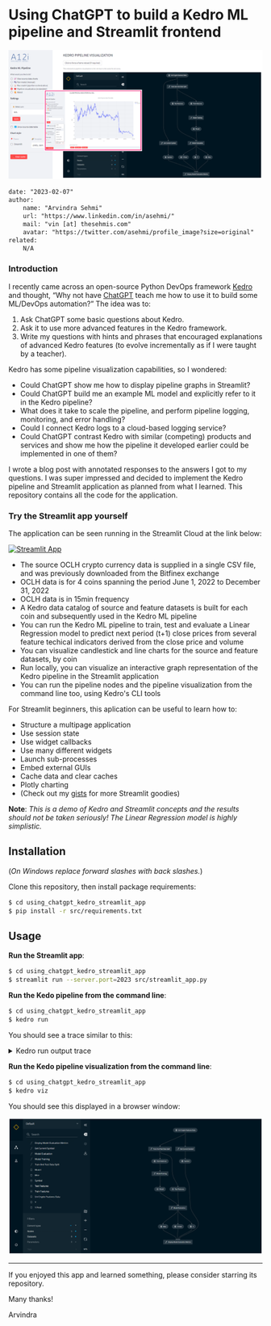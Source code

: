 # Using ChatGPT to build a Kedro ML pipeline and Streamlit frontend

![App Screen Shot](https://raw.githubusercontent.com/asehmi/using_chatgpt_kedro_streamlit_app/main/images/screenshots.png)

    date: "2023-02-07"
    author:
        name: "Arvindra Sehmi"
        url: "https://www.linkedin.com/in/asehmi/"
        mail: "vin [at] thesehmis.com"
        avatar: "https://twitter.com/asehmi/profile_image?size=original"
    related:
        N/A

### Introduction

I recently came across an open-source Python DevOps framework [Kedro](https://kedro.org/) and thought, “Why not  have [ChatGPT](https://chat.openai.com/chat) teach me how to use it to build some ML/DevOps automation?” The idea was to:
1. Ask ChatGPT some basic questions about Kedro.
2. Ask it to use more advanced features in the Kedro framework.
3. Write my questions with hints and phrases that encouraged explanations of advanced Kedro features (to evolve incrementally as if I were taught by a teacher).

Kedro has some pipeline visualization capabilities, so I wondered:
- Could ChatGPT show me how to display pipeline graphs in Streamlit?
- Could ChatGPT build me an example ML model and explicitly refer to it in the Kedro pipeline?
- What does it take to scale the pipeline, and perform pipeline logging, monitoring, and error handling?
- Could I connect Kedro logs to a cloud-based logging service?
- Could ChatGPT contrast Kedro with similar (competing) products and services and show me how the pipeline it developed earlier could be implemented in one of them?

I wrote a blog post with annotated responses to the answers I got to my questions. I was super impressed and decided to implement the Kedro pipeline and Streamlit application as planned from what I learned. This repository contains all the code for the application. 

### Try the Streamlit app yourself

The application can be seen running in the Streamlit Cloud at the link below:

[![Streamlit App](https://static.streamlit.io/badges/streamlit_badge_black_white.svg)](https://asehmi-using-chatgpt-kedro-streamlit-ap-srcstreamlit-app-14bz3i.streamlit.app/)

- The source OCLH crypto currency data is supplied in a single CSV file, and was previously downloaded from the Bitfinex exchange
- OCLH data is for 4 coins spanning the period June 1, 2022 to December 31, 2022
- OCLH data is in 15min frequency
- A Kedro data catalog of source and feature datasets is built for each coin and subsequently used in the Kedro ML pipeline
- You can run the Kedro ML pipeline to train, test and evaluate a Linear Regression model to predict next period (t+1) close prices from several feature techical indicators derived from the close price and volume 
- You can visualize candlestick and line charts for the source and feature datasets, by coin
- Run locally, you can visualize an interactive graph representation of the Kedro pipeline in the Streamlit application
- You can run the pipeline nodes and the pipeline visualization from the command line too, using Kedro's CLI tools

For Streamlit beginners, this aplication can be useful to learn how to:
- Structure a multipage application
- Use session state
- Use widget callbacks
- Use many different widgets
- Launch sub-processes
- Embed external GUIs
- Cache data and clear caches
- Plotly charting
- (Check out my [gists](https://gist.github.com/asehmi) for more Streamlit goodies)

**Note**: _This is a demo of Kedro and Streamlit concepts and the results should not be taken seriously! The Linear Regression model is highly simplistic._

## Installation

(_On Windows replace forward slashes with back slashes._)

Clone this repository, then install package requirements:

```bash
$ cd using_chatgpt_kedro_streamlit_app
$ pip install -r src/requirements.txt
```

## Usage

**Run the Streamlit app**:

```bash
$ cd using_chatgpt_kedro_streamlit_app
$ streamlit run --server.port=2023 src/streamlit_app.py
```

**Run the Kedo pipeline from the command line**:

```bash
$ cd using_chatgpt_kedro_streamlit_app
$ kedro run
```

You should see a trace similar to this:

<details>
  <summary>Kedro run output trace</summary>

    🥁 Running from Kedro's CLI
    #### Pipeline execution order ####
    Inputs: uni_crypto_features_data

    Get-Current-Symbol
    Train-and-Test-Data-Split
    Model-Training
    Model-Evaluation
    Display-Model-Evaluation-Metrics

    Outputs: None
    ##################################
    [02/07/23 13:28:06] INFO     Loading data from 'uni_crypto_features_data' (CSVDataSet)...            data_catalog.py:343
                        INFO     Running node: Get-Current-Symbol: get_symbol([uni_crypto_features_data]) ->     node.py:327
                                [symbol]
                        INFO     Saving data to 'symbol' (MemoryDataSet)...                              data_catalog.py:382
                        INFO     Completed 1 out of 5 tasks                                          sequential_runner.py:85
                        INFO     Loading data from 'uni_crypto_features_data' (CSVDataSet)...            data_catalog.py:343
                        INFO     Running node: Train-and-Test-Data-Split:                                        node.py:327
                                train_test_split([uni_crypto_features_data]) -> [train_features,test_features]
    [02/07/23 13:28:08] INFO     Saving data to 'train_features' (MemoryDataSet)...                      data_catalog.py:382
                        INFO     Saving data to 'test_features' (MemoryDataSet)...                       data_catalog.py:382
                        INFO     Completed 2 out of 5 tasks                                          sequential_runner.py:85
                        INFO     Loading data from 'train_features' (MemoryDataSet)...                   data_catalog.py:343
                        INFO     Running node: Model-Training: train_model([train_features]) -> [model]          node.py:327
                        INFO     Saving data to 'model' (MemoryDataSet)...                               data_catalog.py:382
                        INFO     Completed 3 out of 5 tasks                                          sequential_runner.py:85
                        INFO     Loading data from 'model' (MemoryDataSet)...                            data_catalog.py:343
                        INFO     Loading data from 'test_features' (MemoryDataSet)...                    data_catalog.py:343
                        INFO     Running node: Model-Evaluation: evaluate_model([model,test_features]) ->        node.py:327
                                [y,y_pred,mse]
                        INFO     Saving data to 'y' (MemoryDataSet)...                                   data_catalog.py:382
                        INFO     Saving data to 'y_pred' (MemoryDataSet)...                              data_catalog.py:382
                        INFO     Saving data to 'mse' (MemoryDataSet)...                                 data_catalog.py:382
                        INFO     Completed 4 out of 5 tasks                                          sequential_runner.py:85
                        INFO     Loading data from 'symbol' (MemoryDataSet)...                           data_catalog.py:343
                        INFO     Loading data from 'y' (MemoryDataSet)...                                data_catalog.py:343
                        INFO     Loading data from 'y_pred' (MemoryDataSet)...                           data_catalog.py:343
                        INFO     Loading data from 'mse' (MemoryDataSet)...                              data_catalog.py:343
                        INFO     Running node: Display-Model-Evaluation-Metrics:                                 node.py:327
                                plot_metric([symbol,y,y_pred,mse]) -> None


    🤒 Mean Square Error (MSE) 0.109%


                        close_t1  close_pred_t1
    Timestamp
    2022-11-01 00:00:00    6.9463       6.948840
    2022-11-01 00:15:00    6.9716       6.970235
    2022-11-01 00:30:00    6.9570       6.957893
    2022-11-01 00:45:00    6.9723       6.971893
    2022-11-01 01:00:00    6.9933       6.991907
    ...                       ...            ...
    2022-12-31 22:45:00    5.1605       5.161068
    2022-12-31 23:00:00    5.1687       5.169422
    2022-12-31 23:15:00    5.1749       5.174875
    2022-12-31 23:30:00    5.1660       5.166717
    2022-12-31 23:45:00    5.1660            NaN

    [5554 rows x 2 columns]
                        INFO     Completed 5 out of 5 tasks                                          sequential_runner.py:85
                        INFO     Pipeline execution completed successfully.                                     runner.py:90
</details>


**Run the Kedo pipeline visualization from the command line**:

```bash
$ cd using_chatgpt_kedro_streamlit_app
$ kedro viz
```

You should see this displayed in a browser window:

![Pipeline Visualization](https://raw.githubusercontent.com/asehmi/using_chatgpt_kedro_streamlit_app/main/images/kedro_viz.png)

---

If you enjoyed this app and learned something, please consider starring its repository.

Many thanks!

Arvindra